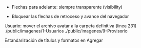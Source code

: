 - Flechas para adelante: siempre transparente (visibility)

- Bloquear las flechas de retroceso y avance del navegador

Usuario: mover el archivo avatar a la carpeta definitiva (línea 231)
	./public/imagenes/1-Usuarios
	./public/imagenes/9-Provisorio

Estandarización de títulos y formatos en Agregar
